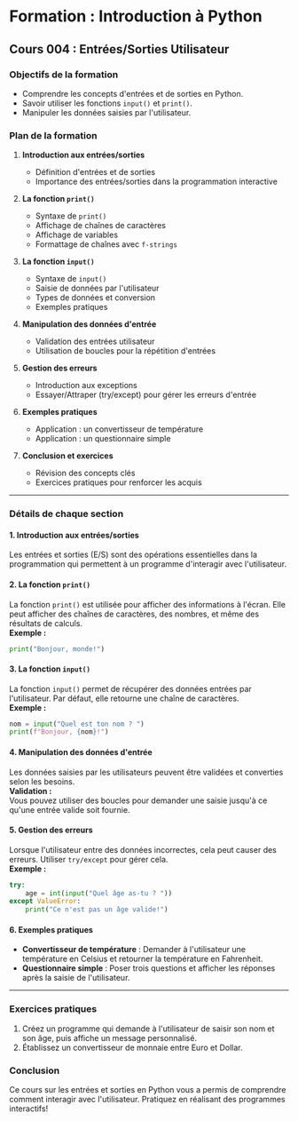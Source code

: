 # Formation : Introduction à Python

## Cours 004 : Entrées/Sorties Utilisateur

### Objectifs de la formation
- Comprendre les concepts d'entrées et de sorties en Python.
- Savoir utiliser les fonctions `input()` et `print()`.
- Manipuler les données saisies par l'utilisateur.

### Plan de la formation
1. **Introduction aux entrées/sorties**  
   - Définition d'entrées et de sorties  
   - Importance des entrées/sorties dans la programmation interactive

2. **La fonction `print()`**  
   - Syntaxe de `print()`  
   - Affichage de chaînes de caractères  
   - Affichage de variables  
   - Formattage de chaînes avec `f-strings`

3. **La fonction `input()`**  
   - Syntaxe de `input()`  
   - Saisie de données par l'utilisateur  
   - Types de données et conversion  
   - Exemples pratiques

4. **Manipulation des données d'entrée**  
   - Validation des entrées utilisateur  
   - Utilisation de boucles pour la répétition d'entrées

5. **Gestion des erreurs**  
   - Introduction aux exceptions  
   - Essayer/Attraper (try/except) pour gérer les erreurs d'entrée

6. **Exemples pratiques**  
   - Application : un convertisseur de température  
   - Application : un questionnaire simple

7. **Conclusion et exercices**  
   - Révision des concepts clés  
   - Exercices pratiques pour renforcer les acquis

---

### Détails de chaque section

#### 1. Introduction aux entrées/sorties
Les entrées et sorties (E/S) sont des opérations essentielles dans la programmation qui permettent à un programme d'interagir avec l'utilisateur. 

#### 2. La fonction `print()`
La fonction `print()` est utilisée pour afficher des informations à l'écran. Elle peut afficher des chaînes de caractères, des nombres, et même des résultats de calculs.  
**Exemple :**  
```python
print("Bonjour, monde!")
```

#### 3. La fonction `input()`
La fonction `input()` permet de récupérer des données entrées par l'utilisateur. Par défaut, elle retourne une chaîne de caractères.  
**Exemple :**  
```python
nom = input("Quel est ton nom ? ")
print(f"Bonjour, {nom}!")
```

#### 4. Manipulation des données d'entrée
Les données saisies par les utilisateurs peuvent être validées et converties selon les besoins.  
**Validation :**  
Vous pouvez utiliser des boucles pour demander une saisie jusqu'à ce qu'une entrée valide soit fournie.

#### 5. Gestion des erreurs
Lorsque l'utilisateur entre des données incorrectes, cela peut causer des erreurs. Utiliser `try/except` pour gérer cela.  
**Exemple :**  
```python
try:
    age = int(input("Quel âge as-tu ? "))
except ValueError:
    print("Ce n'est pas un âge valide!")
```  

#### 6. Exemples pratiques
- **Convertisseur de température** : Demander à l'utilisateur une température en Celsius et retourner la température en Fahrenheit.
- **Questionnaire simple** : Poser trois questions et afficher les réponses après la saisie de l'utilisateur.

---

### Exercices pratiques
1. Créez un programme qui demande à l'utilisateur de saisir son nom et son âge, puis affiche un message personnalisé.
2. Établissez un convertisseur de monnaie entre Euro et Dollar.

### Conclusion
Ce cours sur les entrées et sorties en Python vous a permis de comprendre comment interagir avec l'utilisateur. Pratiquez en réalisant des programmes interactifs!